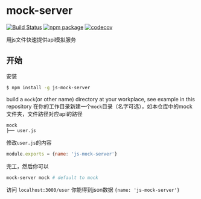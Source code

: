 # mock-server

[![Build Status](https://travis-ci.org/Skandar-Ln/mock-server.svg?branch=master)](https://travis-ci.org/Skandar-Ln/mock-server)
[![npm package](https://img.shields.io/npm/v/js-mock-server.svg)](https://www.npmjs.org/package/js-mock-server)
[![codecov](https://codecov.io/gh/Skandar-Ln/mock-server/branch/master/graph/badge.svg)](https://codecov.io/gh/Skandar-Ln/mock-server)

用js文件快速提供api模拟服务

## 开始

安装

```bash
$ npm install -g js-mock-server
```

build a `mock`(or other name) directory at your workplace, see example in this repository
在你的工作目录新建一个`mock`目录（名字可选），如本仓库中的mock文件夹，文件路径对应api的路径

```
mock
├── user.js
```

修改`user.js`的内容

```js
module.exports = {name: 'js-mock-server'}
```

完工，然后你可以

```bash
mock-server mock # default to mock
```

访问 `localhost:3000/user` 你能得到json数据 `{name: 'js-mock-server'}`
